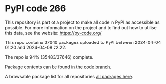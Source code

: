 # PyPI code 266

This repository is part of a project to make all code in PyPI as accessible as possible. For more information 
on the project and to find out how to utilise this data, see the website: https://py-code.org/

This repo contains 37646 packages uploaded to PyPI between 
2024-04-04 01:20 and 2024-04-08 22:22.

The repo is 94% (35483/37646) complete.

Package contents can be found [in the code branch](https://github.com/pypi-data/pypi-mirror-266/tree/code/packages).

A browsable package list for all repositories [all packages here](https://py-code.org/repositories/pypi-mirror-266).


